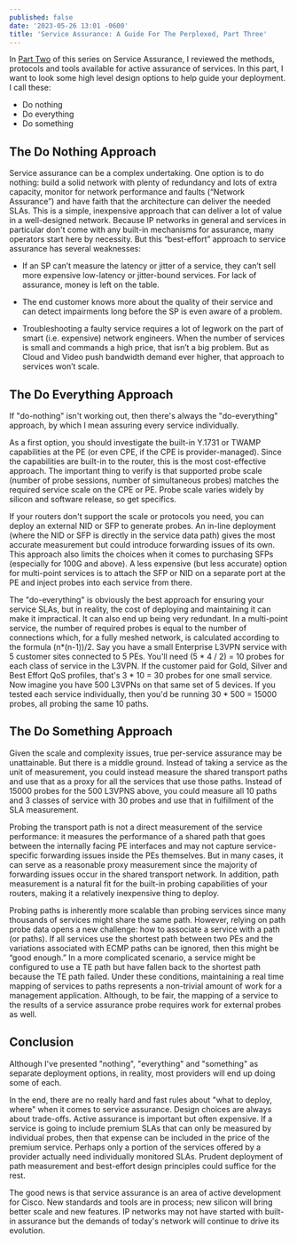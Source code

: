 ```yaml
---
published: false
date: '2023-05-26 13:01 -0600'
title: 'Service Assurance: A Guide For The Perplexed, Part Three'
---
```


In [Part Two](https://xrdocs.io/design/blogs/2023-05-26-service-assurance-a-guide-for-the-perplexed-part-two/) of this series on Service Assurance, I reviewed the methods, protocols and tools available for active assurance of services.  In this part, I want to look some high level design options to help guide your deployment.  I call these:
- Do nothing
- Do everything
- Do something

## The Do Nothing Approach

Service assurance can be a complex undertaking.  One option is to do nothing: build a solid network with plenty of redundancy and lots of extra capacity, monitor for network performance and faults (“Network Assurance”) and have faith that the architecture can deliver the needed SLAs.  This is a simple, inexpensive approach that can deliver a lot of value in a well-designed network.  Because IP networks in general and services in particular don't come with any built-in mechanisms for assurance, many operators start here by necessity.  But this “best-effort” approach to service assurance has several weaknesses: 

- If an SP can’t measure the latency or jitter of a service, they can’t sell more expensive low-latency or jitter-bound services.  For lack of assurance, money is left on the table. 

- The end customer knows more about the quality of their service and can detect impairments long before the SP is even aware of a problem. 

- Troubleshooting a faulty service requires a lot of legwork on the part of smart (i.e. expensive) network engineers.  When the number of services is small and commands a high price, that isn’t a big problem.  But as Cloud and Video push bandwidth demand ever higher, that approach to services won’t scale.  

## The Do Everything Approach

If "do-nothing" isn't working out, then there's always the "do-everything" approach, by which I mean assuring every service individually. 

As a first option, you should investigate the built-in Y.1731 or TWAMP capabilities at the PE (or even CPE, if the CPE is provider-managed).  Since the capabilities are built-in to the router, this is the most cost-effective approach.  The important thing to verify is that supported probe scale (number of probe sessions, number of simultaneous probes) matches the required service scale on the CPE or PE. Probe scale varies widely by silicon and software release, so get specifics.

If your routers don't support the scale or protocols you need, you can deploy an external NID or SFP to generate probes.  An in-line deployment (where the NID or SFP is directly in the service data path) gives the most accurate measurement but could introduce forwarding issues of its own.  This approach also limits the choices when it comes to purchasing SFPs (especially for 100G and above). A less expensive (but less accurate) option for multi-point services is to attach the SFP or NID on a separate port at the PE and inject probes into each service from there.

The "do-everything" is obviously the best approach for ensuring your service SLAs, but in reality, the cost of deploying and maintaining it can make it impractical. It can also end up being very redundant. In a multi-point service, the number of required probes is equal to the number of connections which, for a fully meshed network, is calculated according to the formula (n*(n-1))/2.  Say you have a small Enterprise L3VPN service with 5 customer sites connected to 5 PEs. You'll need (5 * 4 / 2) = 10 probes for each class of service in the L3VPN. If the customer paid for Gold, Silver and Best Effort QoS profiles, that's 3 * 10 = 30 probes for one small service. Now imagine you have 500 L3VPNs on that same set of 5 devices.  If you tested each service individually, then you'd be running 30 * 500 = 15000 probes, all probing the same 10 paths. 

## The Do Something Approach

Given the scale and complexity issues, true per-service assurance may be unattainable. But there is a middle ground.  Instead of taking a service as the unit of measurement, you could instead measure the shared transport paths and use that as a proxy for all the services that use those paths.  Instead of 15000 probes for the 500 L3VPNS above, you could measure all 10 paths and 3 classes of service with 30 probes and use that in fulfillment of the SLA measurement. 

Probing the transport path is not a direct measurement of the service performance: it measures the performance of a shared path that goes between the internally facing PE interfaces and may not capture service-specific forwarding issues inside the PEs themselves.  But in many cases, it can serve as a reasonable proxy measurement since the majority of forwarding issues occur in the shared transport network.  In addition, path measurement is a natural fit for the built-in probing capabilities of your routers, making it a relatively inexpensive thing to deploy.

Probing paths is inherently more scalable than probing services since many thousands of services might share the same path.  However, relying on path probe data opens a new challenge: how to associate a service with a path (or paths).  If all services use the shortest path between two PEs and the variations associated with ECMP paths can be ignored, then this might be “good enough.”  In a more complicated scenario, a service might be configured to use a TE path but have fallen back to the shortest path because the TE path failed. Under these conditions, maintaining a real time mapping of services to paths represents a non-trivial amount of work for a management application. Although, to be fair, the mapping of a service to the results of a service assurance probe requires work for external probes as well.

## Conclusion
Although I've presented "nothing", "everything" and "something" as separate deployment options, in reality, most providers will end up doing some of each.

In the end, there are no really hard and fast rules about "what to deploy, where" when it comes to service assurance.  Design choices are always about trade-offs.  Active assurance is important but often expensive. If a service is going to include premium SLAs that can only be measured by individual probes, then that expense can be included in the price of the premium service.  Perhaps only a portion of the services offered by a provider actually need individually monitored SLAs.  Prudent deployment of path measurement and best-effort design principles could suffice for the rest.

The good news is that service assurance is an area of active development for Cisco.  New standards and tools are in process; new silicon will bring better scale and new features. IP networks may not have started with built-in assurance but the demands of today's network will continue to drive its evolution.

  



